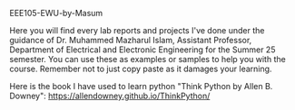 EEE105-EWU-by-Masum

Here you will find every lab reports and projects I've done under the guidance of Dr. Muhammed Mazharul Islam, Assistant Professor, Department of Electrical and Electronic Engineering for the Summer 25 semester. You can use these as examples or samples to help you with the course. Remember not to just copy paste as it damages your learning.

Here is the book I have used to learn python "Think Python by Allen B. Downey": https://allendowney.github.io/ThinkPython/
